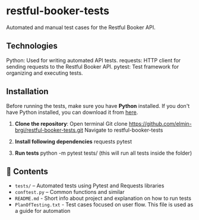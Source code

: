 # restful-booker-tests

Automated and manual test cases for the Restful Booker API.

## Technologies

Python: Used for writing automated API tests.
requests: HTTP client for sending requests to the Restful Booker API.
pytest: Test framework for organizing and executing tests.

## Installation

Before running the tests, make sure you have **Python** installed. If you don't have Python installed, you can download it from [here](https://www.python.org/downloads/).

1. **Clone the repository**:
   Open terminal
   Git clone https://github.com/elmin-brgi/restful-booker-tests.git
   Navigate to restful-booker-tests

2. **Install following dependencies**
    requests
    pytest

3. **Run tests**
    python -m pytest tests/
    (this will run all tests inside the folder)
    
## 📌 Contents
- `tests/` – Automated tests using Pytest and Requests libraries
- `conftest.py` – Common functions and similar
- `README.md` - Short info about project and explanation on how to run tests
- `PlanOfTesting.txt` - Test cases focused on user flow. This file is used as a guide for automation